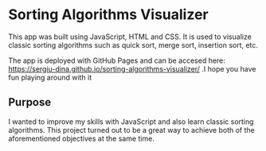 # Sorting Algorithms Visualizer

This app was built using JavaScript, HTML and CSS. It is used to visualize classic sorting algorithms such as quick sort, merge sort, insertion sort, etc.

The app is deployed with GitHub Pages and can be accesed here: https://sergiu-dina.github.io/sorting-algorithms-visualizer/ .I hope you have fun playing around with it

## Purpose

I wanted to improve my skills with JavaScript and also learn classic sorting algorithms. This project turned out to be a great way to achieve both of the aforementioned objectives at the same time.


